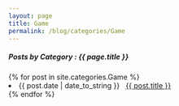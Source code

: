```yaml
---
layout: page
title: Game
permalink: /blog/categories/Game
---
```


<h5> Posts by Category : {{ page.title }} </h5>

<div class="card">
{% for post in site.categories.Game %}
 <li class="category-posts"><span>{{ post.date | date_to_string }}</span> &nbsp; <a href="{{ post.url }}">{{ post.title }}</a></li>
{% endfor %}
</div>
